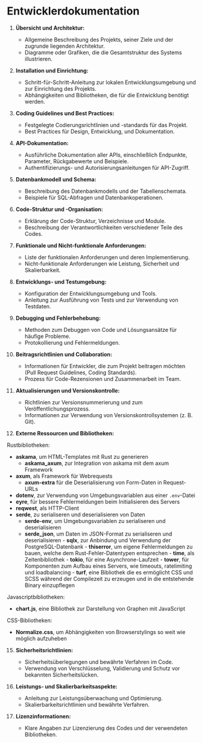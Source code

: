# Entwicklerdokumentation

1. **Übersicht und Architektur:**
   - Allgemeine Beschreibung des Projekts, seiner Ziele und der zugrunde liegenden Architektur.
   - Diagramme oder Grafiken, die die Gesamtstruktur des Systems illustrieren.

2. **Installation und Einrichtung:**
   - Schritt-für-Schritt-Anleitung zur lokalen Entwicklungsumgebung und zur Einrichtung des Projekts.
   - Abhängigkeiten und Bibliotheken, die für die Entwicklung benötigt werden.

3. **Coding Guidelines und Best Practices:**
   - Festgelegte Codierungsrichtlinien und -standards für das Projekt.
   - Best Practices für Design, Entwicklung, und Dokumentation.

4. **API-Dokumentation:**
   - Ausführliche Dokumentation aller APIs, einschließlich Endpunkte, Parameter, Rückgabewerte und Beispiele.
   - Authentifizierungs- und Autorisierungsanleitungen für API-Zugriff.

5. **Datenbankmodell und Schema:**
   - Beschreibung des Datenbankmodells und der Tabellenschemata.
   - Beispiele für SQL-Abfragen und Datenbankoperationen.

6. **Code-Struktur und -Organisation:**
   - Erklärung der Code-Struktur, Verzeichnisse und Module.
   - Beschreibung der Verantwortlichkeiten verschiedener Teile des Codes.

7. **Funktionale und Nicht-funktionale Anforderungen:**
   - Liste der funktionalen Anforderungen und deren Implementierung.
   - Nicht-funktionale Anforderungen wie Leistung, Sicherheit und Skalierbarkeit.

8. **Entwicklungs- und Testumgebung:**
   - Konfiguration der Entwicklungsumgebung und Tools.
   - Anleitung zur Ausführung von Tests und zur Verwendung von Testdaten.

9. **Debugging und Fehlerbehebung:**
   - Methoden zum Debuggen von Code und Lösungsansätze für häufige Probleme.
   - Protokollierung und Fehlermeldungen.

10. **Beitragsrichtlinien und Collaboration:**
    - Informationen für Entwickler, die zum Projekt beitragen möchten (Pull Request Guidelines, Coding Standards).
    - Prozess für Code-Rezensionen und Zusammenarbeit im Team.

11. **Aktualisierungen und Versionskontrolle:**
    - Richtlinien zur Versionsnummerierung und zum Veröffentlichungsprozess.
    - Informationen zur Verwendung von Versionskontrollsystemen (z. B. Git).

12. **Externe Ressourcen und Bibliotheken:**

Rustbibliotheken:
   - **askama**, um HTML-Templates mit Rust zu generieren
       - **askama_axum**, zur Integration von askama mit dem axum Framework
   - **axum**, als Framework für Webrequests
       - **axum-extra** für die Deserialisierung von Form-Daten in Request-URLs
   - **dotenv**, zur Verwendung von Umgebungsvariablen aus einer `.env`-Datei
   - **eyre**, für bessere Fehlermeldungen beim Initialisieren des Servers
   - **reqwest**, als HTTP-Client
   - **serde**, zu serialiseren und deserialisieren von Daten
       - **serde-env**, um Umgebungsvariablen zu serialiseren und deserialisieren
       - **serde_json**, um Daten im JSON-Format zu serialiseren und deserialisieren
    - **sqlx**, zur Anbindung und Verwendung der PostgreSQL-Datenbank
    - **thiserror**, um eigene Fehlermeldungen zu bauen, welche dem Rust-Fehler-Datentypen entsprechen 
    - **time**, als Zeitenbibliothek
    - **tokio**, für eine Asynchrone-Laufzeit
    - **tower**, für Komponenten zum Aufbau eines Servers, wie timeouts, ratelimiting und loadbalancing
    - **turf**, eine Bibliothek die es ermöglicht CSS und SCSS während der Compilezeit zu erzeugen und in die entstehende Binary einzupflegen

Javascriptbibliotheken:
   - **chart.js**, eine Bibliothek zur Darstellung von Graphen mit JavaScript

CSS-Bibliotheken:
   - **Normalize.css**, um Abhängigkeiten von Browserstylings so weit wie möglich aufzuheben

15. **Sicherheitsrichtlinien:**
    - Sicherheitsüberlegungen und bewährte Verfahren im Code.
    - Verwendung von Verschlüsselung, Validierung und Schutz vor bekannten Sicherheitslücken.

16. **Leistungs- und Skalierbarkeitsaspekte:**
    - Anleitung zur Leistungsüberwachung und Optimierung.
    - Skalierbarkeitsrichtlinien und bewährte Verfahren.

17. **Lizenzinformationen:**
    - Klare Angaben zur Lizenzierung des Codes und der verwendeten Bibliotheken.
